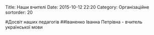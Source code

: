 Title: Наши вчителі
Date: 2015-10-12 22:20
Category: Організаційне
sortorder: 20

#Досвіт наших педагогів
##Іваненко Іванна Петрівна - вчитель української мови 
